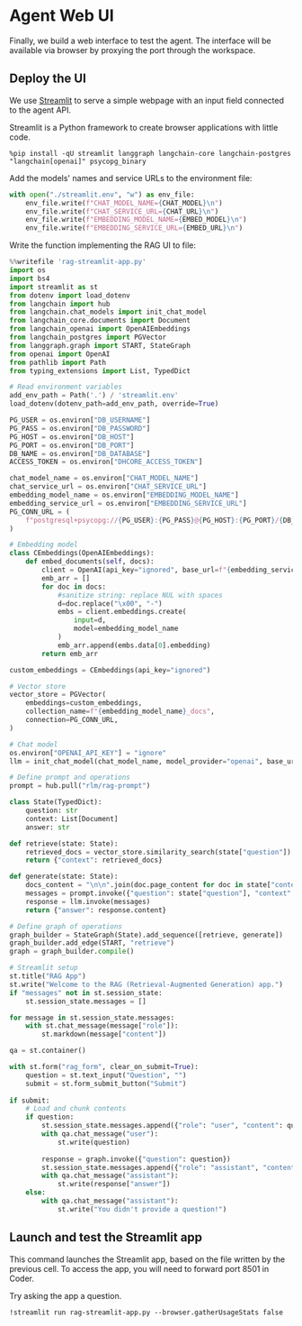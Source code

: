 # Agent Web UI

Finally, we build a web interface to test the agent. The interface will be available via browser by proxying the port through the workspace.

## Deploy the UI

We use [Streamlit](https://docs.streamlit.io/) to serve a simple webpage with an input field connected to the agent API.

Streamlit is a Python framework to create browser applications with little code.

```
%pip install -qU streamlit langgraph langchain-core langchain-postgres "langchain[openai]" psycopg_binary
```

Add the models' names and service URLs to the environment file:

```python
with open("./streamlit.env", "w") as env_file:
    env_file.write(f"CHAT_MODEL_NAME={CHAT_MODEL}\n")
    env_file.write(f"CHAT_SERVICE_URL={CHAT_URL}\n")
    env_file.write(f"EMBEDDING_MODEL_NAME={EMBED_MODEL}\n")
    env_file.write(f"EMBEDDING_SERVICE_URL={EMBED_URL}\n")
```

Write the function implementing the RAG UI to file:

```python
%%writefile 'rag-streamlit-app.py'
import os
import bs4
import streamlit as st
from dotenv import load_dotenv
from langchain import hub
from langchain.chat_models import init_chat_model
from langchain_core.documents import Document
from langchain_openai import OpenAIEmbeddings
from langchain_postgres import PGVector
from langgraph.graph import START, StateGraph
from openai import OpenAI
from pathlib import Path
from typing_extensions import List, TypedDict

# Read environment variables
add_env_path = Path('.') / 'streamlit.env'
load_dotenv(dotenv_path=add_env_path, override=True)

PG_USER = os.environ["DB_USERNAME"]
PG_PASS = os.environ["DB_PASSWORD"]
PG_HOST = os.environ["DB_HOST"]
PG_PORT = os.environ["DB_PORT"]
DB_NAME = os.environ["DB_DATABASE"]
ACCESS_TOKEN = os.environ["DHCORE_ACCESS_TOKEN"]

chat_model_name = os.environ["CHAT_MODEL_NAME"]
chat_service_url = os.environ["CHAT_SERVICE_URL"]
embedding_model_name = os.environ["EMBEDDING_MODEL_NAME"]
embedding_service_url = os.environ["EMBEDDING_SERVICE_URL"]
PG_CONN_URL = (
    f"postgresql+psycopg://{PG_USER}:{PG_PASS}@{PG_HOST}:{PG_PORT}/{DB_NAME}"
)

# Embedding model
class CEmbeddings(OpenAIEmbeddings):
    def embed_documents(self, docs):
        client = OpenAI(api_key="ignored", base_url=f"{embedding_service_url}/v1")
        emb_arr = []
        for doc in docs:
            #sanitize string: replace NUL with spaces
            d=doc.replace("\x00", "-")            
            embs = client.embeddings.create(
                input=d,
                model=embedding_model_name
            )
            emb_arr.append(embs.data[0].embedding)
        return emb_arr

custom_embeddings = CEmbeddings(api_key="ignored")

# Vector store
vector_store = PGVector(
    embeddings=custom_embeddings,
    collection_name=f"{embedding_model_name}_docs",
    connection=PG_CONN_URL,
)

# Chat model
os.environ["OPENAI_API_KEY"] = "ignore"
llm = init_chat_model(chat_model_name, model_provider="openai", base_url=f"{chat_service_url}/v1/")

# Define prompt and operations
prompt = hub.pull("rlm/rag-prompt")

class State(TypedDict):
    question: str
    context: List[Document]
    answer: str

def retrieve(state: State):
    retrieved_docs = vector_store.similarity_search(state["question"])
    return {"context": retrieved_docs}

def generate(state: State):
    docs_content = "\n\n".join(doc.page_content for doc in state["context"])
    messages = prompt.invoke({"question": state["question"], "context": docs_content})
    response = llm.invoke(messages)
    return {"answer": response.content}

# Define graph of operations
graph_builder = StateGraph(State).add_sequence([retrieve, generate])
graph_builder.add_edge(START, "retrieve")
graph = graph_builder.compile()

# Streamlit setup
st.title("RAG App")
st.write("Welcome to the RAG (Retrieval-Augmented Generation) app.")
if "messages" not in st.session_state:
    st.session_state.messages = []

for message in st.session_state.messages:
    with st.chat_message(message["role"]):
        st.markdown(message["content"])

qa = st.container()

with st.form("rag_form", clear_on_submit=True):
    question = st.text_input("Question", "")
    submit = st.form_submit_button("Submit")
    
if submit:
    # Load and chunk contents
    if question:
        st.session_state.messages.append({"role": "user", "content": question})
        with qa.chat_message("user"):
            st.write(question)
    
        response = graph.invoke({"question": question})
        st.session_state.messages.append({"role": "assistant", "content": response["answer"]})
        with qa.chat_message("assistant"):
            st.write(response["answer"])
    else:
        with qa.chat_message("assistant"):
            st.write("You didn't provide a question!")
```

## Launch and test the Streamlit app

This command launches the Streamlit app, based on the file written by the previous cell. To access the app, you will need to forward port 8501 in Coder. 

Try asking the app a question.

```
!streamlit run rag-streamlit-app.py --browser.gatherUsageStats false
```
